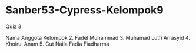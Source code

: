 # Sanber53-Cypress-Kelompok9
Quiz 3

Nama Anggota Kelompok
2. Fadel Muhammad
3. Muhamad Lutfi Arrasyid
4. Khoirul Anam
5. Cut Naila Fadia Fiadharma